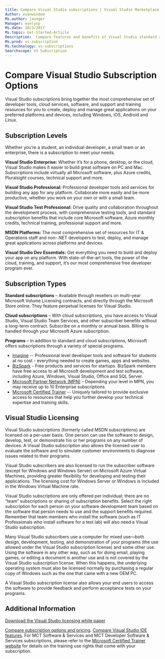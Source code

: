 ```yaml
---
title: Compare Visual Studio subscriptions | Visual Studio Marketplace
Author: evanwindom
Ms.author: jaunger
Manager: evelynp
Ms.date: 10/3/2017
Ms.topic: Get-Started-Article
Description:  Compare features and benefits of Visual Studio standard and cloud subscriptions
Ms.prod: vs-subscription
Ms.technology: vs-subscriptions
Searchscope: VS Subscription
---
```


# Compare Visual Studio Subscription Options

Visual Studio subscriptions bring together the most comprehensive set of developer tools, cloud services, software, and support and training resources for you to create, deploy and manage great applications on your preferred platforms and devices, including Windows, iOS, Android and Linux. 

## Subscription Levels
Whether you’re a student, an individual developer, a small team or an enterprise, there is a subscription to meet your needs. 

**Visual Studio Enterprise:**  Whether it’s for a phone, desktop, or the cloud, Visual Studio makes it easier to build great software on PC and Mac. Subscriptions include virtually all Microsoft software, plus Azure credits, Pluralsight courses, technical support and more.

**Visual Studio Professional:**  Professional developer tools and services for building any app for any platform. Collaborate more easily and be more productive, whether you work on your own or with a small team.

**Visual Studio Test Professional:**  Drive quality and collaboration throughout the development process, with comprehensive testing tools, and standard subscription benefits that include core Microsoft software, Azure monthly credits, technical training, professional support and more.

**MSDN Platforms:**  The most comprehensive set of resources for IT & Operations staff and non-.NET developers to test, deploy, and manage great applications across platforms and devices.

**Visual Studio Dev Essentials:**   Get everything you need to build and deploy your app on any platform. With state-of-the-art tools, the power of the cloud, training, and support, it’s our most comprehensive free developer program ever.  

## Subscription Types
**Standard subscriptions** – Available through resellers on multi-year Microsoft Volume Licensing contracts, and directly through the Microsoft Store online.  They feature perpetual licenses for Visual Studio. 

**Cloud subscriptions** – With cloud subscriptions, you have access to Visual Studio, Visual Studio Team Services, and other subscriber benefits without a long-term contract.  Subscribe on a monthly or annual basis. Billing is handled through your Microsoft Azure subscription. 

**Programs** – In addition to standard and cloud subscriptions, Microsoft offers subscriptions through a variety of special programs.

- [Imagine](https://imagine.microsoft.com/en-us/about) -- Professional level developer tools and software for students at no cost - everything needed to create games, apps and websites.
- [BizSpark](https://bizspark.microsoft.com/About/Offers) - Free products and services for startups.  BizSpark members have free access to all Microsoft development and test software, including Azure, Windows, Visual Studio, Office and SQL Server. 
- [Microsoft Partner Network (MPN)](https://partner.microsoft.com/en-us)  – Depending your level in MPN, you may receive up to 10 Enterprise subscriptions 
- [Microsoft Certified Trainer](https://www.microsoft.com/en-us/learning/mct-certification.aspx) -- Uniquely tailored to provide exclusive access to resources that help you further develop your technical expertise and training skills.

## Visual Studio Licensing
Visual Studio subscriptions (formerly called MSDN subscriptions) are licensed on a per-user basis. One person can use the software to design, develop, test, or demonstrate his or her programs on any number of devices. A Visual Studio subscription also allows the licensed user to evaluate the software and to simulate customer environments to diagnose issues related to their programs.

Visual Studio subscribers are also licensed to run the subscriber software (except for Windows and Windows Server) on Microsoft Azure Virtual Machines, providing greater flexibility for developing and testing their applications. The licensing cost for Windows Server or Windows is included in the Windows Virtual Machine rate.

Visual Studio subscriptions are only offered per individual; there are no “team” subscriptions or sharing of subscription benefits.  Select the right subscription for each person on your software development team based on the software that person needs to use and the support benefits required. Remember that team members who install the software (such as IT Professionals who install software for a test lab) will also need a Visual Studio subscription. 

Many Visual Studio subscribers use a computer for mixed use—both design, development, testing, and demonstration of your programs (the use allowed under the Visual Studio subscription license) and some other use. Using the software in any other way, such as for doing email, playing games, or editing a document is another use and is not covered by the Visual Studio subscription license. When this happens, the underlying operating system must also be licensed normally by purchasing a regular copy of Windows such as the one that came with a new OEM PC.

A Visual Studio subscription license also allows your end users to access the software to provide feedback and perform acceptance tests on your programs.

## Additional Information
[Download the Visual Studio licensing white paper](https://www.microsoft.com/downloads/details.aspx?displaylang=en&FamilyID=2b1504e6-0bf1-46da-be0e-85cc792c6b9d)

[Compare subscription options and pricing](https://www.visualstudio.com/pricing).
[Compare Visual Studio IDE features](https://www.visualstudio.com/vs/compare/).
For MCT Software & Services and MCT Developer Software & Services subscriptions, please refer to the [Microsoft Certified Trainer website](https://www.microsoft.com/learning/en-us/mct-certification.aspx#item-ID0EFAAAAACA) for details on the training use rights that come with your subscription.  